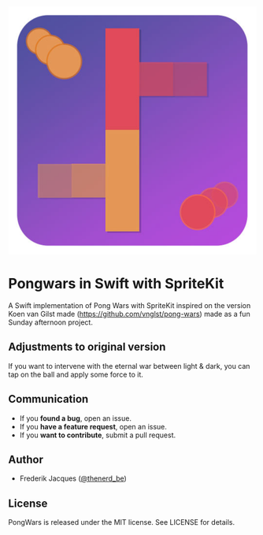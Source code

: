 ![Pongwars in Swift with SpriteKit](https://github.com/frederik-jacques/ios-pongwars/blob/develop/pongwars_readme.jpg?raw=true)

# Pongwars in Swift with SpriteKit

A Swift implementation of Pong Wars with SpriteKit inspired on the version Koen van Gilst made (https://github.com/vnglst/pong-wars) made as a fun Sunday afternoon project.

## Adjustments to original version
If you want to intervene with the eternal war between light & dark, you can tap on the ball and apply some force to it.

## Communication

- If you **found a bug**, open an issue.
- If you **have a feature request**, open an issue.
- If you **want to contribute**, submit a pull request.

## Author

- Frederik Jacques ([@thenerd_be](https://twitter.com/thenerd_be))

## License

PongWars is released under the MIT license. See LICENSE for details.
